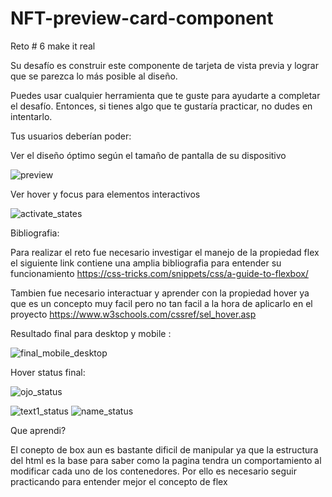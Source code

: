 # NFT-preview-card-component

Reto # 6 make it real

Su desafío es construir este componente de tarjeta de vista previa y lograr que se parezca lo más posible al diseño.

Puedes usar cualquier herramienta que te guste para ayudarte a completar el desafío. Entonces, si tienes algo que te gustaría practicar, no dudes en intentarlo.

Tus usuarios deberían poder:

Ver el diseño óptimo según el tamaño de pantalla de su dispositivo

![preview](https://user-images.githubusercontent.com/79812118/196824961-c74b7a5f-3b88-4251-8def-dc4ce1433235.jpg)

Ver hover y focus para elementos interactivos

![activate_states](https://user-images.githubusercontent.com/79812118/196825096-8fb3ab94-33d4-4082-9bc5-d43815719dc3.jpg)

Bibliografia:

Para realizar el reto fue necesario investigar el manejo de la propiedad flex el siguiente link contiene una amplia bibliografia para entender su funcionamiento 
https://css-tricks.com/snippets/css/a-guide-to-flexbox/

Tambien fue necesario interactuar y aprender con la propiedad hover ya que es un concepto muy facil pero no tan facil a la hora de aplicarlo en el proyecto 
https://www.w3schools.com/cssref/sel_hover.asp

Resultado final para desktop y mobile :

![final_mobile_desktop](https://user-images.githubusercontent.com/79812118/196825456-9f434097-2662-4f61-a3af-bd8c1a47ea8e.jpg)

Hover status final:

![ojo_status](https://user-images.githubusercontent.com/79812118/196825631-ecb84a02-a3be-4822-a385-197f6c2a5a4c.jpg)

![text1_status](https://user-images.githubusercontent.com/79812118/196825751-4aedf294-e1cc-4b25-88e1-36be7ff347df.jpg)
![name_status](https://user-images.githubusercontent.com/79812118/196825829-824ce084-ef66-47cd-b749-e76f6d07ae09.jpg)

Que aprendi?

El conepto de box aun es bastante dificil de manipular ya que la estructura del html es la base para saber como la pagina tendra un comportamiento al modificar cada uno de los contenedores. Por ello es necesario seguir practicando para entender mejor el concepto de flex 



